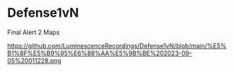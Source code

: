# Defense1vN
Final Alert 2 Maps


https://github.com/LuminescenceRecordings/Defense1vN/blob/main/%E5%B1%8F%E5%B9%95%E6%88%AA%E5%9B%BE%202023-09-05%20011228.png
